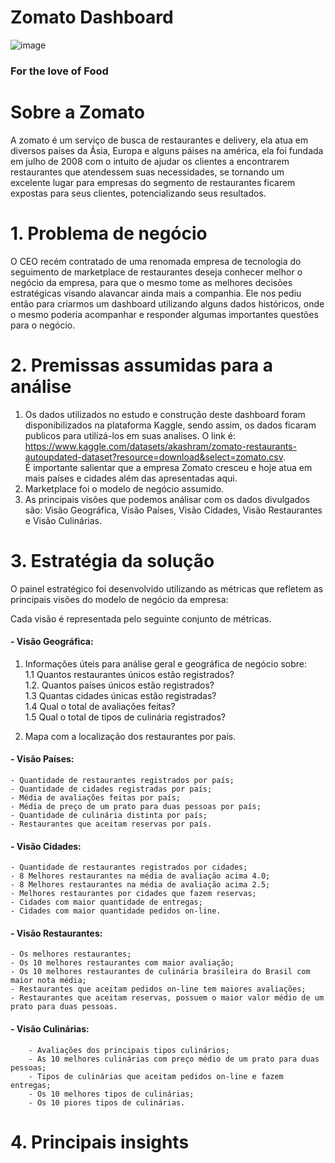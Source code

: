 # Zomato Dashboard
![image](https://github.com/JadsonDS/Zomato_Restaurants-Projects/blob/main/logo.png)
### For the love of Food

# Sobre a Zomato
  A zomato é um serviço de busca de restaurantes e delivery, ela atua em diversos países da Ásia, Europa e alguns páises na américa,
   ela foi fundada em julho de 2008 com o intuito de ajudar os clientes a encontrarem restaurantes que atendessem suas necessidades, 
   se tornando um excelente lugar para empresas do segmento de restaurantes ficarem expostas para seus clientes, potencializando seus 
   resultados. 
   
# 1. Problema de negócio
  O CEO recém contratado de uma renomada empresa de tecnologia do seguimento de marketplace de restaurantes deseja conhecer melhor o negócio da empresa, para que o mesmo tome as melhores decisões estratégicas visando alavancar ainda mais a companhia. Ele nos pediu então para criarmos um dashboard utilizando alguns dados históricos, onde o mesmo poderia acompanhar e responder algumas importantes questões para o negócio.

# 2. Premissas assumidas para a análise
  1. Os dados utilizados no estudo e construção deste dashboard foram disponibilizados na plataforma Kaggle, sendo assim, os dados 
   ficaram publicos para utilizá-los em suas analises. O link é: https://www.kaggle.com/datasets/akashram/zomato-restaurants-autoupdated-dataset?resource=download&select=zomato.csv.     
   É importante salientar que a empresa Zomato cresceu e hoje atua em mais países e cidades além das apresentadas aqui.
  2. Marketplace foi o modelo de negócio assumido.
  3. As principais visões que podemos análisar com os dados divulgados são: Visão Geográfica, Visão Países, Visão Cidades, Visão Restaurantes e Visão Culinárias.

# 3. Estratégia da solução
O painel estratégico foi desenvolvido utilizando as métricas que refletem as principais visões do modelo de negócio da empresa:

Cada visão é representada pelo seguinte conjunto de métricas.

#### - Visão Geográfica:

1. Informações úteis para análise geral e geográfica de negócio sobre:              
    1.1 Quantos restaurantes únicos estão registrados?            
    1.2. Quantos países únicos estão registrados?  
    1.3 Quantas cidades únicas estão registradas?  
    1.4 Qual o total de avaliações feitas?  
    1.5 Qual o total de tipos de culinária registrados?

2. Mapa com a localização dos restaurantes por país.

#### - Visão Países:
    - Quantidade de restaurantes registrados por país;
    - Quantidade de cidades registradas por país;
    - Média de avaliações feitas por país;
    - Média de preço de um prato para duas pessoas por país;
    - Quantidade de culinária distinta por país;
    - Restaurantes que aceitam reservas por país.
 
#### - Visão Cidades: 
    - Quantidade de restaurantes registrados por cidades;
    - 8 Melhores restaurantes na média de avaliação acima 4.0;
    - 8 Melhores restaurantes na média de avaliação acima 2.5;
    - Melhores restaurantes por cidades que fazem reservas;
    - Cidades com maior quantidade de entregas;
    - Cidades com maior quantidade pedidos on-line.
    
#### - Visão Restaurantes: 
    - Os melhores restaurantes;
    - Os 10 melhores restaurantes com maior avaliação;
    - Os 10 melhores restaurantes de culinária brasileira do Brasil com maior nota média;
    - Restaurantes que aceitam pedidos on-line tem maiores avaliações;
    - Restaurantes que aceitam reservas, possuem o maior valor médio de um prato para duas pessoas.
 
#### - Visão Culinárias: 
        - Avaliações dos principais tipos culinários;
        - As 10 melhores culinárias com preço médio de um prato para duas pessoas;  
        - Tipos de culinárias que aceitam pedidos on-line e fazem entregas;
        - Os 10 melhores tipos de culinárias;
        - Os 10 piores tipos de culinárias.

# 4. Principais insights        
 













